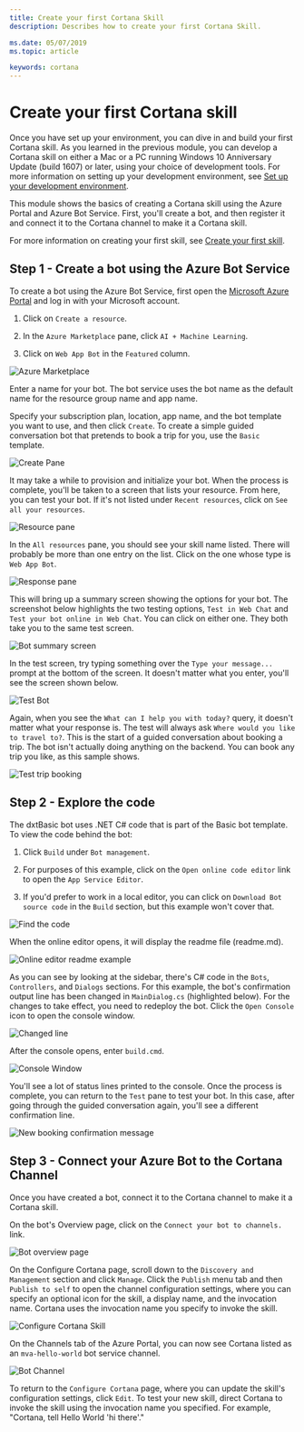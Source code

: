 ```yaml
---
title: Create your first Cortana Skill
description: Describes how to create your first Cortana Skill.

ms.date: 05/07/2019
ms.topic: article

keywords: cortana
---
```


# Create your first Cortana skill

Once you have set up your environment, you can dive in and build your first Cortana skill. As you learned in the previous module, you can develop a Cortana skill on either a Mac or a PC running Windows 10 Anniversary Update (build 1607) or later, using your choice of development tools. For more information on setting up your development environment, see [Set up your development environment](./mva21-setup.md).

This module shows the basics of creating a Cortana skill using the Azure Portal and Azure Bot Service. First, you'll create a bot, and then register it and connect it to the Cortana channel to make it a Cortana skill.

For more information on creating your first skill, see [Create your first skill](./get-started.md).

## Step 1 - Create a bot using the Azure Bot Service

To create a bot using the Azure Bot Service, first open the [Microsoft Azure Portal](https://ms.portal.azure.com) and log in with your Microsoft account.

1. Click on `Create a resource`.

1. In the `Azure Marketplace` pane, click `AI + Machine Learning`.

1. Click on `Web App Bot` in the `Featured` column.

![Azure Marketplace](../media/images/mva22_azure_marketplace.png)

Enter a name for your bot. The bot service uses the bot name as the default name for the resource group name and app name.

Specify your subscription plan, location, app name, and the bot template you want to use, and then click `Create`. To create a simple guided conversation bot that pretends to book a trip for you, use the `Basic` template.

![Create Pane](../media/images/mva22_create.png)

It may take a while to provision and initialize your bot. When the process is complete, you'll be taken to a screen that lists your resource. From here, you can test your bot. If it's not listed under `Recent resources`, click on `See all your resources`.

![Resource pane](../media/images/mva22_resource_pane.png)

In the `All resources` pane, you should see your skill name listed. There will probably be more than one entry on the list. Click on the one whose type is `Web App Bot`.

![Response pane](../media/images/mva22_response_pane.png)

This will bring up a summary screen showing the options for your bot. The screenshot below highlights the two testing options, `Test in Web Chat` and `Test your bot online in Web Chat`. You can click on either one. They both take you to the same test screen.

![Bot summary screen](../media/images/mva22_bot_summary.png)

In the test screen, try typing something over the `Type your message...` prompt at the bottom of the screen. It doesn't matter what you enter, you'll see the screen shown below.

![Test Bot](../media/images/mva22_test_02.png)

Again, when you see the `What can I help you with today?` query, it doesn't matter what your response is. The test will always ask `Where would you like to travel to?`. This is the start of a guided conversation about booking a trip. The bot isn't actually doing anything on the backend. You can book any trip you like, as this sample shows.

![Test trip booking](../media/images/mva22_sample_trip.png)

## Step 2 - Explore the code

The dxtBasic bot uses .NET C# code that is part of the Basic bot template. To view the code behind the bot:

1. Click `Build` under `Bot management`.

1. For purposes of this example, click on the `Open online code editor` link to open the `App Service Editor`.

1. If you'd prefer to work in a local editor, you can click on `Download Bot source code` in the `Build` section, but this example won't cover that.

![Find the code](../media/images/mva22_open_the_code.png)

When the online editor opens, it will display the readme file (readme.md).

![Online editor readme example](../media/images/mva22_editor_readme.png)

As you can see by looking at the sidebar, there's C# code in the `Bots`, `Controllers`, and `Dialogs` sections. For this example, the bot's confirmation output line has been changed in `MainDialog.cs` (highlighted below). For the changes to take effect, you need to redeploy the bot. Click the `Open Console` icon to open the console window.

![Changed line](../media/images/mva22_changed_line.png)

After the console opens, enter `build.cmd`.

![Console Window](../media/images/mva22_console_window.png)

You'll see a lot of status lines printed to the console. Once the process is complete, you can return to the `Test` pane to test your bot. In this case, after going through the guided conversation again, you'll see a different confirmation line.

![New booking confirmation message](../media/images/mva22_sample_trip_02.png)

## Step 3 - Connect your Azure Bot to the Cortana Channel

Once you have created a bot, connect it to the Cortana channel to make it a Cortana skill.

On the bot's Overview page, click on the `Connect your bot to channels.` link.

![Bot overview page](../media/images/mva22_connect_to_channels.png)

On the Configure Cortana page, scroll down to the `Discovery and Management` section and click `Manage`. Click the `Publish` menu tab and then `Publish to self` to open the channel configuration settings, where you can specify an optional icon for the skill, a display name, and the invocation name. Cortana uses the invocation name you specify to invoke the skill.

![Configure Cortana Skill](../media/images/cortana-configure-settings.png)  

On the Channels tab of the Azure Portal, you can now see Cortana listed as an `mva-hello-world` bot service channel.

![Bot Channel](../media/images/mva22_cortana_channel.png)

To return to the `Configure Cortana` page, where you can update the skill's configuration settings, click `Edit`. To test your new skill, direct Cortana to invoke the skill using the invocation name you specified. For example, "Cortana, tell Hello World 'hi there'."